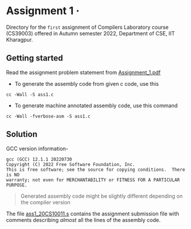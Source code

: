 # Assignment 1 &middot;

>

Directory for the `first` assignment of Compilers Laboratory course (CS39003) offered in Autumn semester 2022, Department of CSE, IIT Kharagpur.

## Getting started

Read the assignment problem statement from [Assignment_1.pdf](/assignment_1/Assignment_1.pdf)

- To generate the assembly code from given c code, use this

```shell
cc -Wall -S ass1.c
```

- To generate machine annotated assembly code, use this command

```shell
cc -Wall -fverbose-asm -S ass1.c
```

## Solution

GCC version information-  

```shell
gcc (GCC) 12.1.1 20220730
Copyright (C) 2022 Free Software Foundation, Inc.
This is free software; see the source for copying conditions.  There is NO
warranty; not even for MERCHANTABILITY or FITNESS FOR A PARTICULAR PURPOSE.
```

>Generated assembly code might be slightly different depending on the compiler version

The file [ass1_20CS10011.s](/assignment_1/ass1_20CS10011.s) contains the assignment submission file with comments describing *almost* all the lines of the assembly code.
